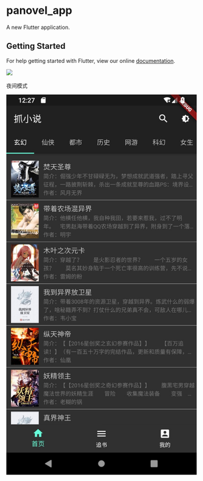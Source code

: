 # panovel_app

A new Flutter application.

## Getting Started

For help getting started with Flutter, view our online
[documentation](https://flutter.io/).

![](./doc/pic.jpeg)

夜间模式

![](./doc/night.jpg)